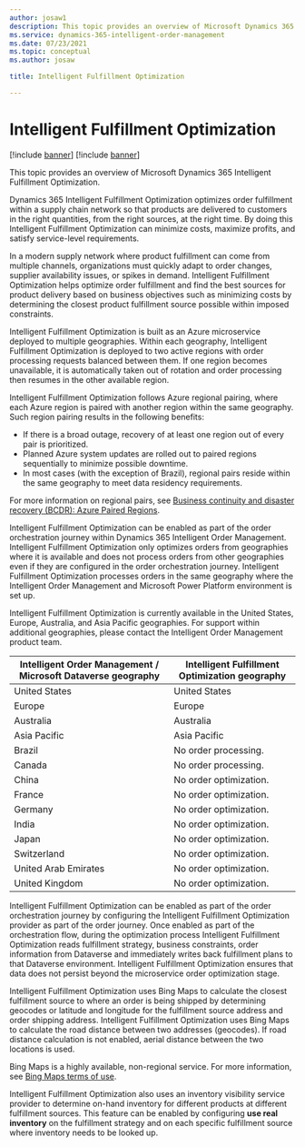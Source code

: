 ```yaml
---
author: josaw1
description: This topic provides an overview of Microsoft Dynamics 365 Intelligent Fulfillment Optimization.
ms.service: dynamics-365-intelligent-order-management
ms.date: 07/23/2021
ms.topic: conceptual
ms.author: josaw

title: Intelligent Fulfillment Optimization

---
```


# Intelligent Fulfillment Optimization

[!include [banner](includes/banner.md)]
[!include [banner](includes/preview-banner.md)]

This topic provides an overview of Microsoft Dynamics 365 Intelligent Fulfillment Optimization.

Dynamics 365 Intelligent Fulfillment Optimization optimizes order fulfillment within a supply chain network so that products are delivered to customers in the right quantities, from the right sources, at the right time. By doing this Intelligent Fulfillment Optimization can minimize costs, maximize profits, and satisfy service-level requirements.  
  
In a modern supply network where product fulfillment can come from multiple channels, organizations must quickly adapt to order changes, supplier availability issues, or spikes in demand. Intelligent Fulfillment Optimization helps optimize order fulfillment and find the best sources for product delivery based on business objectives such as minimizing costs by determining the closest product fulfillment source possible within imposed constraints.  

Intelligent Fulfillment Optimization is built as an Azure microservice deployed to multiple geographies. Within each geography, Intelligent Fulfillment Optimization is deployed to two active regions with order processing requests balanced between them. If one region becomes unavailable, it is automatically taken out of rotation and order processing then resumes in the other available region. 

Intelligent Fulfillment Optimization follows Azure regional pairing, where each Azure region is paired with another region within the same geography. Such region pairing results in the following benefits:

- If there is a broad outage, recovery of at least one region out of every pair is prioritized.
- Planned Azure system updates are rolled out to paired regions sequentially to minimize possible downtime.
- In most cases (with the exception of Brazil), regional pairs reside within the same geography to meet data residency requirements. 

For more information on regional pairs, see [Business continuity and disaster recovery (BCDR): Azure Paired Regions](/azure/best-practices-availability-paired-regions). 

Intelligent Fulfillment Optimization can be enabled as part of the order orchestration journey within Dynamics 365 Intelligent Order Management. Intelligent Fulfillment Optimization only optimizes orders from geographies where it is available and does not process orders from other geographies even if they are configured in the order orchestration journey. Intelligent Fulfillment Optimization processes orders in the same geography where the Intelligent Order Management and Microsoft Power Platform environment is set up. 

Intelligent Fulfillment Optimization is currently available in the United States, Europe, Australia, and Asia Pacific geographies. For support within additional geographies, please contact the Intelligent Order Management product team. 

| Intelligent Order Management / Microsoft Dataverse geography | Intelligent Fulfillment Optimization geography |
|---|---|
|  United States | United States |
| Europe  | Europe |
| Australia  | Australia |
| Asia Pacific   | Asia Pacific |
| Brazil  | No order processing. |
| Canada  | No order processing. |
| China  | No order optimization. |
| France  | No order optimization. |
| Germany  | No order optimization. |
| India  | No order optimization. |
| Japan  | No order optimization. |
| Switzerland  | No order optimization. |
| United Arab Emirates  | No order optimization. |
|  United Kingdom | No order optimization. |

Intelligent Fulfillment Optimization can be enabled as part of the order orchestration journey by configuring the Intelligent Fulfillment Optimization provider as part of the order journey. Once enabled as part of the orchestration flow, during the optimization process Intelligent Fulfillment Optimization reads fulfillment strategy, business constraints, order information from Dataverse and immediately writes back fulfillment plans to that Dataverse environment. Intelligent Fulfillment Optimization ensures that data does not persist beyond the microservice order optimization stage. 
 
Intelligent Fulfillment Optimization uses Bing Maps to calculate the closest fulfillment source to where an order is being shipped by determining geocodes or latitude and longitude for the fulfillment source address and order shipping address. Intelligent Fulfillment Optimization uses Bing Maps to calculate the road distance between two addresses (geocodes). If road distance calculation is not enabled, aerial distance between the two locations is used. 

Bing Maps is a highly available, non-regional service. For more information, see [Bing Maps terms of use](https://www.microsoft.com/en-us/maps/product). 

Intelligent Fulfillment Optimization also uses an inventory visibility service provider to determine on-hand inventory for different products at different fulfillment sources. This feature can be enabled by configuring **use real inventory** on the fulfillment strategy and on each specific fulfillment source where inventory needs to be looked up. 

